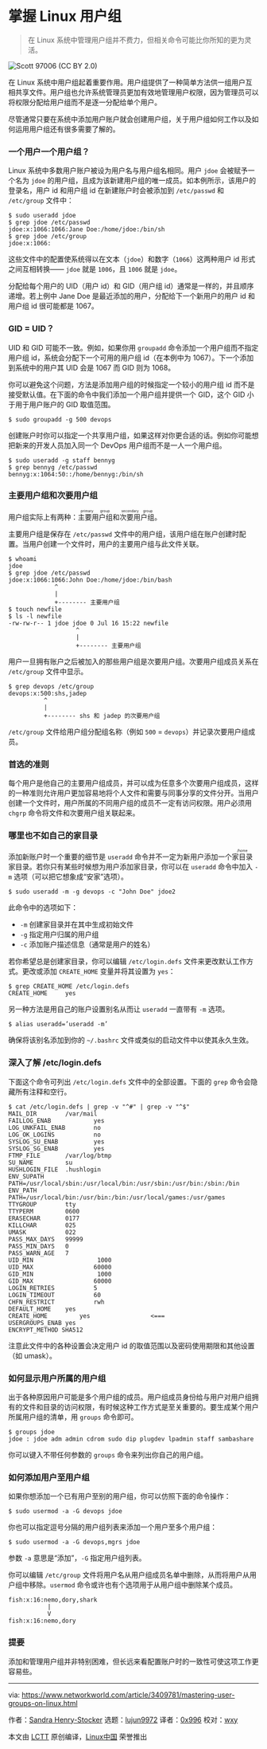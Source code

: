 [#]: collector: (lujun9972)
[#]: translator: (0x996)
[#]: reviewer: (wxy)
[#]: publisher: ( )
[#]: url: ( )
[#]: subject: (Mastering user groups on Linux)
[#]: via: (https://www.networkworld.com/article/3409781/mastering-user-groups-on-linux.html)
[#]: author: (Sandra Henry-Stocker https://www.networkworld.com/author/Sandra-Henry_Stocker/)

掌握 Linux 用户组
======

> 在 Linux 系统中管理用户组并不费力，但相关命令可能比你所知的更为灵活。

![Scott 97006 \(CC BY 2.0\)][1]

在 Linux 系统中用户组起着重要作用。用户组提供了一种简单方法供一组用户互相共享文件。用户组也允许系统管理员更加有效地管理用户权限，因为管理员可以将权限分配给用户组而不是逐一分配给单个用户。

尽管通常只要在系统中添加用户账户就会创建用户组，关于用户组如何工作以及如何运用用户组还有很多需要了解的。

### 一个用户一个用户组？

Linux 系统中多数用户账户被设为用户名与用户组名相同。用户 `jdoe` 会被赋予一个名为 `jdoe` 的用户组，且成为该新建用户组的唯一成员。如本例所示，该用户的登录名，用户 id 和用户组 id 在新建账户时会被添加到 `/etc/passwd` 和 `/etc/group` 文件中：

```
$ sudo useradd jdoe
$ grep jdoe /etc/passwd
jdoe:x:1066:1066:Jane Doe:/home/jdoe:/bin/sh
$ grep jdoe /etc/group
jdoe:x:1066:
```

这些文件中的配置使系统得以在文本（`jdoe`）和数字（`1066`）这两种用户 id 形式之间互相转换—— `jdoe` 就是 `1006`，且 `1006` 就是 `jdoe`。

分配给每个用户的 UID（用户 id）和 GID（用户组 id）通常是一样的，并且顺序递增。若上例中 Jane Doe 是最近添加的用户，分配给下一个新用户的用户 id 和用户组 id 很可能都是 1067。

### GID = UID？

UID 和 GID 可能不一致。例如，如果你用 `groupadd` 命令添加一个用户组而不指定用户组 id，系统会分配下一个可用的用户组 id（在本例中为 1067）。下一个添加到系统中的用户其 UID 会是 1067 而 GID 则为 1068。

你可以避免这个问题，方法是添加用户组的时候指定一个较小的用户组 id 而不是接受默认值。在下面的命令中我们添加一个用户组并提供一个 GID，这个 GID 小于用于用户账户的 GID 取值范围。

```
$ sudo groupadd -g 500 devops
```

创建账户时你可以指定一个共享用户组，如果这样对你更合适的话。例如你可能想把新来的开发人员加入同一个 DevOps 用户组而不是一人一个用户组。

```
$ sudo useradd -g staff bennyg
$ grep bennyg /etc/passwd
bennyg:x:1064:50::/home/bennyg:/bin/sh
```

### 主要用户组和次要用户组

用户组实际上有两种：<ruby>主要用户组<rt>primary group</rt></ruby>和<ruby>次要用户组<rt>secondary group</rt></ruby>。

主要用户组是保存在 `/etc/passwd` 文件中的用户组，该用户组在账户创建时配置。当用户创建一个文件时，用户的主要用户组与此文件关联。

```
$ whoami
jdoe
$ grep jdoe /etc/passwd
jdoe:x:1066:1066:John Doe:/home/jdoe:/bin/bash
             ^
             |
             +-------- 主要用户组
$ touch newfile
$ ls -l newfile
-rw-rw-r-- 1 jdoe jdoe 0 Jul 16 15:22 newfile
                   ^
                   |
                   +-------- 主要用户组
```

用户一旦拥有账户之后被加入的那些用户组是次要用户组。次要用户组成员关系在 `/etc/group` 文件中显示。

```
$ grep devops /etc/group
devops:x:500:shs,jadep
          ^
          |
          +-------- shs 和 jadep 的次要用户组
```

`/etc/group` 文件给用户组分配组名称（例如 `500` = `devops`）并记录次要用户组成员。

### 首选的准则

每个用户是他自己的主要用户组成员，并可以成为任意多个次要用户组成员，这样的一种准则允许用户更加容易地将个人文件和需要与同事分享的文件分开。当用户创建一个文件时，用户所属的不同用户组的成员不一定有访问权限。用户必须用 `chgrp` 命令将文件和次要用户组关联起来。

### 哪里也不如自己的家目录

添加新账户时一个重要的细节是 `useradd` 命令并不一定为新用户添加一个<ruby>家目录<rt>/home</rt></ruby>家目录。若你只有某些时候想为用户添加家目录，你可以在 `useradd` 命令中加入 `-m` 选项（可以把它想象成“安家”选项）。

```
$ sudo useradd -m -g devops -c "John Doe" jdoe2
```

此命令中的选项如下：

* `-m` 创建家目录并在其中生成初始文件
* `-g` 指定用户归属的用户组
* `-c` 添加账户描述信息（通常是用户的姓名）

若你希望总是创建家目录，你可以编辑 `/etc/login.defs` 文件来更改默认工作方式。更改或添加 `CREATE_HOME` 变量并将其设置为 `yes`：

```
$ grep CREATE_HOME /etc/login.defs
CREATE_HOME     yes
```

另一种方法是用自己的账户设置别名从而让 `useradd` 一直带有 `-m` 选项。

```
$ alias useradd=’useradd -m’
```

确保将该别名添加到你的 `~/.bashrc` 文件或类似的启动文件中以使其永久生效。

### 深入了解 /etc/login.defs

下面这个命令可列出 `/etc/login.defs` 文件中的全部设置。下面的 `grep` 命令会隐藏所有注释和空行。

```
$ cat /etc/login.defs | grep -v "^#" | grep -v "^$"
MAIL_DIR        /var/mail
FAILLOG_ENAB            yes
LOG_UNKFAIL_ENAB        no
LOG_OK_LOGINS           no
SYSLOG_SU_ENAB          yes
SYSLOG_SG_ENAB          yes
FTMP_FILE       /var/log/btmp
SU_NAME         su
HUSHLOGIN_FILE  .hushlogin
ENV_SUPATH      PATH=/usr/local/sbin:/usr/local/bin:/usr/sbin:/usr/bin:/sbin:/bin
ENV_PATH        PATH=/usr/local/bin:/usr/bin:/bin:/usr/local/games:/usr/games
TTYGROUP        tty
TTYPERM         0600
ERASECHAR       0177
KILLCHAR        025
UMASK           022
PASS_MAX_DAYS   99999
PASS_MIN_DAYS   0
PASS_WARN_AGE   7
UID_MIN                  1000
UID_MAX                 60000
GID_MIN                  1000
GID_MAX                 60000
LOGIN_RETRIES           5
LOGIN_TIMEOUT           60
CHFN_RESTRICT           rwh
DEFAULT_HOME    yes
CREATE_HOME         yes                 <===
USERGROUPS_ENAB yes
ENCRYPT_METHOD SHA512
```

注意此文件中的各种设置会决定用户 id 的取值范围以及密码使用期限和其他设置（如 umask）。

### 如何显示用户所属的用户组

出于各种原因用户可能是多个用户组的成员。用户组成员身份给与用户对用户组拥有的文件和目录的访问权限，有时候这种工作方式是至关重要的。要生成某个用户所属用户组的清单，用 `groups` 命令即可。

```
$ groups jdoe
jdoe : jdoe adm admin cdrom sudo dip plugdev lpadmin staff sambashare
```

你可以键入不带任何参数的 `groups` 命令来列出你自己的用户组。

### 如何添加用户至用户组

如果你想添加一个已有用户至别的用户组，你可以仿照下面的命令操作：

```
$ sudo usermod -a -G devops jdoe
```

你也可以指定逗号分隔的用户组列表来添加一个用户至多个用户组：

```
$ sudo usermod -a -G devops,mgrs jdoe
```

参数 `-a` 意思是“添加”，`-G` 指定用户组列表。

你可以编辑 `/etc/group` 文件将用户名从用户组成员名单中删除，从而将用户从用户组中移除。`usermod` 命令或许也有个选项用于从用户组中删除某个成员。

```
fish:x:16:nemo,dory,shark
           |
           V
fish:x:16:nemo,dory
```

### 提要

添加和管理用户组并非特别困难，但长远来看配置账户时的一致性可使这项工作更容易些。

--------------------------------------------------------------------------------

via: https://www.networkworld.com/article/3409781/mastering-user-groups-on-linux.html

作者：[Sandra Henry-Stocker][a]
选题：[lujun9972][b]
译者：[0x996](https://github.com/0x996)
校对：[wxy](https://github.com/wxy)

本文由 [LCTT](https://github.com/LCTT/TranslateProject) 原创编译，[Linux中国](https://linux.cn/) 荣誉推出

[a]: https://www.networkworld.com/author/Sandra-Henry_Stocker/
[b]: https://github.com/lujun9972
[1]: https://images.idgesg.net/images/article/2019/07/carrots-100801917-large.jpg
[2]: https://www.youtube.com/playlist?list=PL7D2RMSmRO9J8OTpjFECi8DJiTQdd4hua
[3]: https://www.networkworld.com/article/3391029/must-know-linux-commands.html
[4]: https://www.facebook.com/NetworkWorld/
[5]: https://www.linkedin.com/company/network-world
